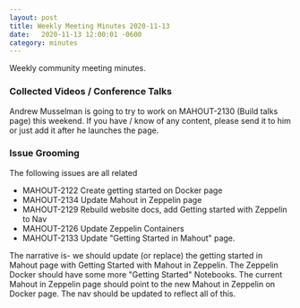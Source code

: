 ```yaml
---
layout: post
title: Weekly Meeting Minutes 2020-11-13
date:   2020-11-13 12:00:01 -0600
category: minutes
---
```


Weekly community meeting minutes.

### Collected Videos / Conference Talks

Andrew Musselman is going to try to work on MAHOUT-2130 (Build talks page) this weekend. If you have / know of any 
content, please send it to him or just add it after he launches the page.

### Issue Grooming

The following issues are all related

- MAHOUT-2122 Create getting started on Docker page
- MAHOUT-2134 Update Mahout in Zeppelin page 
- MAHOUT-2129 Rebuild website docs, add Getting started with Zeppelin to Nav
- MAHOUT-2126 Update Zeppelin Containers
- MAHOUT-2133 Update "Getting Started in Mahout" page. 

The narrative is- we should update (or replace) the getting started in Mahout page with Getting Started with Mahout in 
Zeppelin. The Zeppelin Docker should have some more "Getting Started" Notebooks. The current Mahout in Zeppelin page 
should point to the new Mahout in Zeppelin on Docker page. The nav should be updated to reflect all of this. 


